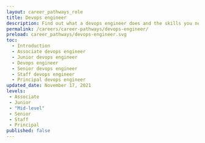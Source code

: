 ```yaml
---
layout: career_pathways_role
title: Devops engineer
description: Find out what a devops engineer does and the skills you need to do the job.
permalink: /careers/career-pathways/devops-engineer/
preload: career_pathways/devops-engineer.svg
toc:
  - Introduction
  - Associate devops engineer
  - Junior devops engineer
  - Devops engineer
  - Senior devops engineer
  - Staff devops engineer
  - Principal devops engineer
updated_date: November 17, 2021
levels:
 - Associate
 - Junior
 - "Mid-level"
 - Senior
 - Staff
 - Principal
published: false
---
```


